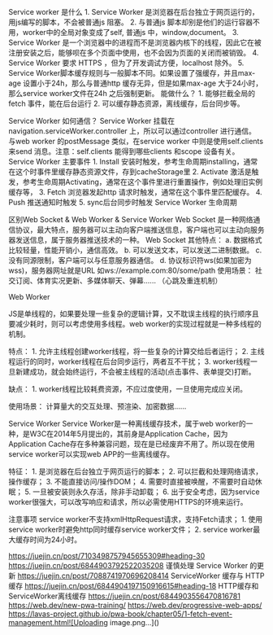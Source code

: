 Service worker 是什么
	1. Service Worker 是浏览器在后台独立于网页运行的，用js编写的脚本，不会被普通js 阻塞。
	2. 与普通js 脚本却别是他们的运行容器不用，worker中的全局对象变成了self, 普通js 中，window,document。
	3. Service Worker 是一个浏览器中的进程而不是浏览器内核下的线程，因此它在被注册安装之后，能够呗在多个页面中使用，也不会因为页面的关闭而被销毁。
	4. Service Worker 要求 HTTPS ，但为了开发调试方便，localhost 除外。
	5. Service Worker脚本缓存规则与一般脚本不同。如果设置了强缓存，并且max-age 设置小于24h，那么与普通http 缓存无异，但是如果max-age 大于24小时，那么service worker文件在24h 之后强制更新。
能做什么？
	1. 能够拦截全局的fetch 事件，能在后台运行
	2. 可以缓存静态资源，离线缓存，后台同步等。

Service Worker 如何通信？
Service Worker 挂载在navigation.serviceWorker.controller 上，所以可以通过controller 进行通信。
与web worker 的postMessage 类似，在service worker 中则是使用self.clients 来send 消息。注意：self.clients 能得到哪些clients 和scope 设备有关。
Service Worker 主要事件
	1. Install 安装时触发，参考生命周期installing，通常在这个时事件里缓存静态资源文件，存到cacheStorage里
	2. Activate 激活是触发，参考生命周期Activating，通常在这个事件里进行重置操作，例如处理旧实例缓存等，
	3. Fetch 浏览器发起http 请求时触发，通常在这个事件里匹配缓存。
	4. Push 推送通知时触发
	5. sync后台同步时触发
Service Worker 生命周期




区别Web Socket & Web Worker &  Service Worker
Web Socket  是一种网络通信协议，最大特点，服务器可以主动向客户端推送信息，客户端也可以主动向服务器发送信息，属于服务器推送技术的一种。
	Web Socket 其他特点：
		a. 数据格式比较轻量，性能开销小，通信高效。
		b. 可以发送文本，可以发送二进制数据。
		c. 没有同源限制，客户端可以与任意服务器通信。
		d. 协议标识符ws(如果加密为wss)，服务器网址就是URL 如ws://example.com:80/some/path 
 使用场景：
社交订阅、体育实况更新、多媒体聊天、弹幕...... （心跳及重连机制）

Web Worker
  
JS是单线程的，如果要处理一些复杂的逻辑计算，又不耽误主线程的执行顺序且要减少耗时，则可以考虑使用多线程。web worker的实现过程就是一种多线程的机制。

特点：
	1. 允许主线程创建worker线程，将一些复杂的计算交给后者运行；
	2. 主线程运行的同时，worker线程在后台同步运行，两者互不干扰；
	3. worker线程一旦新建成功，就会始终运行，不会被主线程的活动(点击事件、表单提交)打断。

缺点：
	1. worker线程比较耗费资源，不应过度使用，一旦使用完成应关闭。
 
 使用场景：
计算量大的交互处理、预渲染、加密数据......
 
Service Worker
Service Worker是一种离线缓存技术，属于web worker的一种，是W3C在2014年5月提出的，其前身是Application Cache，因为Application Cache存在多种兼容问题，现在是已经废弃不用了。所以现在使用service worker可以实现web APP的一些离线缓存。

特征：
	1. 是浏览器在后台独立于网页运行的脚本；
	2. 可以拦截和处理网络请求，操作缓存；
	3. 不能直接访问/操作DOM；
	4. 需要时直接被唤醒，不需要时自动休眠；
	5. 一旦被安装则永久存活，除非手动卸载；
	6. 出于安全考虑，因为service worker很强大，可以改写响应和请求，所以必需使用HTTPS的环境来运行。
 
注意事项
service worker不支持xmlHttpRequest请求，支持Fetch请求；
	1. 使用service worker时避免http同时缓存service worker文件；
	2. service worker最大缓存时间为24小时。 




https://juejin.cn/post/7103498757945655309#heading-30
https://juejin.cn/post/6844903792522035208 谨慎处理 Service Worker 的更新
https://juejin.cn/post/7088741970696208414 ServiceWorker 缓存与 HTTP 缓存 
https://juejin.cn/post/6844904197150916615#heading-18  HTTP缓存和ServiceWorker离线缓存 
https://juejin.cn/post/6844903556470816781
https://web.dev/new-pwa-training/
https://web.dev/progressive-web-apps/
https://lavas-project.github.io/pwa-book/chapter05/1-fetch-event-management.html![Uploading image.png…]()
